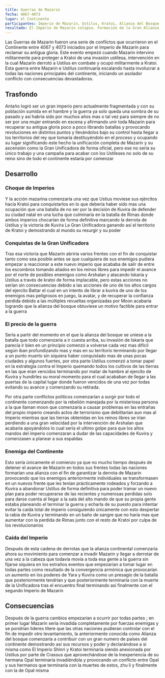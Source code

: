 ```yaml
---
title: Guerras de Mazarin
fecha: 4067-4073
lugar: el Continente
participantes: Imperio de Mazarin, Ustilus, Kratoi, Alianza del Bosque, Iskaria, Confederación Élfica, Reinos Libres
resultado: El Imperio de Mazarin colapsa. Formación de la Gran Alianza Continental. Nacimiento del Imperio Shinri. Inicio de la ocupación de Kratoi.
---
```


Las Guerras de Mazarin fueron una serie de conflictos que ocurrieron en el Continente entre 4067 y 4073 iniciados por el Imperio de Mazarin para reclamar su antigua gloria. Este evento empezó cuando Mazarin intervino militarmente para proteger a Kratoi de una invasión ustilesa, intervención en la cual Mazarin derrotó a Ustilus en combate y ocupó militarmente a Kratoi. Esta guerra entre Mazarin e Ustilus continuaría escalando hasta involucrar a todas las naciones principales del continente, iniciando un asolador conflicto con consecuencias devastadoras.

## Trasfondo

Antaño logró ser un gran imperio pero actualmente fragmentada y con su población sumida en el hambre y la guerra ya solo queda una sombra de su pasado y así habría sido por muchos años mas o tal vez para siempre de no ser por una mujer entrando en escena y afirmando unir toda Mazarin para recuperar su antigua gloria poco a poco librando batallas y provocando revoluciones en distintos puntos y llevándolos bajo su control hasta llegar a los territorios del rey que tomaría destituyéndolo en el proceso y ocupando su lugar significando este hecho la unificación completa de Mazarin y su ascensión como la Gran Unificadora de forma oficial, pero ese no sería su único trabajo y una campaña para acabar con los Ustileses no solo de su reino sino de todo el continente estaría por comenzar 

## Desarrollo

### Choque de Imperios

Y la acción mazarina comenzaría una vez que Ustius moviese sus ejércitos hacía Kratoi para conquistarlos en lo que debería haber sido mas una ocupación que una batalla de no ser por la decisión de Kuvira de defender su ciudad natal en una lucha que culminaría en la batalla de Rimas donde ambos imperios chocarían de forma definitiva marcando la derrota de Ustilus y la victoria de Kuvira La Gran Unificadora ganando así el territorio de Kratoi y demostrando al mundo su resurgir y su poder

### Conquistas de la Gran Unificadora

Tras esa victoria que Mazarin abriría varios frentes con el fin de conquistar tanto como sea posible antes se que cualquiera de sus enemigos pudiera empezar a reaccionar a este nuevo imperio que acababa de salir de entre los escombros tomando aliados en los reinos libres para impedir el avance por el norte de posibles enemigos como Arshalan y atacando Iskaria y Ustilus a través de kratoi de forma implacable, pero estas acciones no serían sin consecuencias debido a las acciones de uno de los altos cargos del ejercito Battar el cual en un intento de librar a kuvira de uno de los enemigos mas peligrosos en juego, la avatar, y de recuperar la confianza perdida debido a las múltiples revueltas organizadas por Moon acabaría logrando que la alianza del bosque obtuviese un motivo factible para entrar a la guerra

### El precio de la guerra

Sería a partir del momento en el que la alianza del bosque se uniese a la batalla que todo comenzaría a ir cuesta arriba, su invasión de Iskaría que parecía ir bien en un principio comenzó a volverse cada vez mas difícil según iban profundizando mas y mas en su territorio terminando por llegar a un punto muerto sin siquiera haber conquistado mas de unas pocas ciudades y algunos fuertes, por otra parte Ustilus comenzó a tomar papel en la estrategia contra el Imperio quemando todos los cultivos de las tierras en las que eran vencidos terminando por matar de hambre al ejercito de Kuvira y hundirles su moral momento para el cual acababan de llegar a las puertas de la capital lugar donde fueron vencidos de una vez por todas evitando su avance y comenzando su retirada.

Por otra parte conflictos politicos comenzarían a surgir por todo el continente comenzando por la rebelión manejada por la misteriosa persona a la que llaman moon que comenzaría a causar problemas en las entrañas del propio imperio creando actos de terrorismo que debilitarían aun mas al Imperio mientras que las tierras obtenidas en los reinos libres se irían perdiendo a una gran velocidad por la intervención de Arshalan que acabaría apoyándolos lo cual sería el ultimo golpe para que los altos mandos del imperio comenzaran a dudar de las capacidades de Kuvira y comenzasen a planear a sus espaldas

### Enemiga del Continente

Esto sería únicamente el comienzo ya que no mucho tiempo después de detener el avance de Mazarin en todos sus frentes todas las naciones formarían una alianza con el fin de garantizar la derrota de  Mazarin provocando que los enemigos anteriormente individuales se transformasen en un nuevos frente que les tenían prácticamente rodeados y forzando a Kuvira a abandonar Ustilus de forma definitiva para poder tramar un nuevo plan para poder recuperarse de las recientes y numerosas perdidas solo para darse cuenta al llegar a la sala del alto mando de que su propia gente estaba planeando el terminar la guerra y echarla de su puesto para intentar evitar la caída total de imperio consiguiendo únicamente con esto despertar la rabia de Kuvira y terminando en un baño de sangre que no haría mas que aumentar con la perdida de Rimas junto con el resto de Kratoi por culpa de los revolucionarios 

### Caída del Imperio

Después de esta cadena de derrotas que la alianza continental comenzaría ahora su movimiento para comenzar a invadir Mazarin y llegar a derrotar de una vez a la cabeza que todavía movía a toda esa gente a la guerra sin fijarse siquiera en los extraños eventos que empezarían a tomar lugar en todas partes como resultado de la convergencia armónica que provocarían un aumento en los poderes de Yara y Kuvira como un presagio de la batalla que posteriormente tendrían y que posteriormente terminaría con la muerte de la Unificadora tras el encuentro final terminando así finalmente con el segundo Imperio de Mazarin

## Consecuencias

Después de la guerra cambios empezarían a ocurrir por todas partes ; en primer lugar Mazarin sería invadida completamente por fuerzas enemigas y se pondrían lideres títere que las otras naciones pudieran controlar con el fin de impedir otro levantamiento, la anteriormente conocida como Alianza del bosque comenzaría a contribuir con un gran numero de países del continente demostrando así sus recursos y poder y declarándose a si misma como El Imperio Shinri y Kratoi terminaría siendo anexionada por Ustilus por parte de Crassus que aprovechándose de la Inexperiencia de su hermana Opal terminaría invadiéndola y provocando un conflicto entre Opal y sus hermanos que terminaría con la muertes de estos, zhu li y finalmente con la de Opal misma